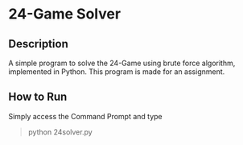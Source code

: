 # 24-Game Solver

## Description
A simple program to solve the 24-Game using brute force algorithm, implemented in Python. This program is made for an assignment.

## How to Run
Simply access the Command Prompt and type
> python 24solver.py